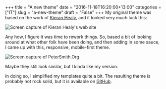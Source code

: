 +++
title = "A new theme"
date = "2016-11-18T16:20:00+13:00"
categories = ["IT"]
slug = "a-new-theme"
draft = "False"
+++
My original theme was based on the work of [Kieran Healy](https://kieranhealy.org/), and it looked very much luck this:

![Screen capture of Kieran Healy's web site](/images/SiteSnap-20161118-KieranHealy.jpg)

Any how, I figure it was time to rework things. So, based a bit of looking around at what other folk have been doing, and then adding in some sauce, I came up with this, responsive, mobile-first theme. 

![Screen capture of PeterSmith.Org](/images/SiteSnap-20161118-PeterSmith.jpg)

Maybe they still look similar, but I kinda like my version.

In doing so, I simplified my templates quite a bit. The resulting theme is probably not rock solid, but it is available on [GitHub](https://github.com/psmith1303/hugo-news).
